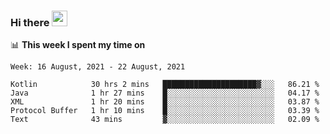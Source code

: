 ### Hi there <a href="https://www.gautamkrishnar.com/"><img src="https://media.giphy.com/media/hvRJCLFzcasrR4ia7z/giphy.gif" width="25px"></a>

📊 **This week I spent my time on**

<!--START_SECTION:waka-->
```text
Week: 16 August, 2021 - 22 August, 2021

Kotlin            30 hrs 2 mins   █████████████████████▓░░░   86.21 % 
Java              1 hr 27 mins    █░░░░░░░░░░░░░░░░░░░░░░░░   04.17 % 
XML               1 hr 20 mins    █░░░░░░░░░░░░░░░░░░░░░░░░   03.87 % 
Protocol Buffer   1 hr 10 mins    █░░░░░░░░░░░░░░░░░░░░░░░░   03.39 % 
Text              43 mins         ▓░░░░░░░░░░░░░░░░░░░░░░░░   02.09 % 
```
<!--END_SECTION:waka-->
